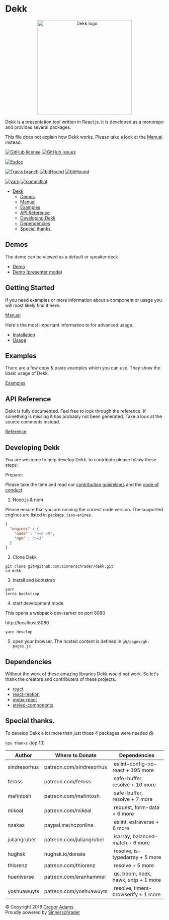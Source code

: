 # Dekk

<p align="center"><img width="300" src="https://raw.githubusercontent.com/sinnerschrader/dekk/master/resources/logo.png" alt="Dekk logo"/></p>

Dekk is a presentation tool written in React.js.
It is developed as a monorepo and provides several packages.

This file does not explain how Dekk works. Please take a look at the [Manual](https://sinnerschrader.github.io/dekk/api/manual/) instead.

[![GitHub license](https://img.shields.io/badge/license-MIT-blue.svg?style=flat-square)](https://raw.githubusercontent.com/sinnerschrader/dekk/master/LICENSE)
[![GitHub issues](https://img.shields.io/github/issues/sinnerschrader/dekk.svg?style=flat-square)](https://github.com/sinnerschrader/dekk/issues)

[![Esdoc](https://sinnerschrader.github.io/dekk/api/badge.svg)](https://sinnerschrader.github.io/dekk/api)

[![Travis branch](https://img.shields.io/travis/sinnerschrader/dekk/master.svg?style=flat-square)](https://travis-ci.org/sinnerschrader/dekk)
[![bitHound](https://img.shields.io/bithound/code/github/sinnerschrader/dekk.svg?style=flat-square)](https://www.bithound.io/github/sinnerschrader/dekk)
[![bitHound](https://img.shields.io/bithound/devDependencies/github/sinnerschrader/dekk.svg?style=flat-square)](https://www.bithound.io/github/sinnerschrader/dekk)

[![yarn](https://img.shields.io/badge/yarn-friendly-2c8ebb.svg?style=flat-square)](https://yarnpkg.com/)
[![commitlint](https://img.shields.io/badge/commitlint-enabled-44aa44.svg?style=flat-square)](https://github.com/marionebl/commitlint)


<!-- @import "[TOC]" {cmd="toc" depthFrom=1 depthTo=6 orderedList=false} -->
<!-- code_chunk_output -->

* [Dekk](#dekk)
	* [Demos](#demos)
	* [Manual](#manual)
	* [Examples](#examples)
	* [API Reference](#api-reference)
	* [Developing Dekk](#developing-dekk)
	* [Dependencies](#dependencies)
	* [Special thanks.](#special-thanks)

<!-- /code_chunk_output -->

## Demos

The demo can be viewed as a default or speaker deck

* [Demo](https://sinnerschrader.github.io/dekk/)
* [Demo (presenter mode)](https://sinnerschrader.github.io/dekk/?present=true)

## Getting Started

If you need examples or more information about a component or usage you
will most likely find it here.

[Manual](https://sinnerschrader.github.io/dekk/api/manual/index.html)

Here's the most important information to for advanced usage.

* [Installation](https://sinnerschrader.github.io/dekk/api/manual/installation.html)
* [Usage](https://sinnerschrader.github.io/dekk/api/manual/usage.html)

## Examples

There are a few copy & paste examples which you can use. They show the
basic usage of Dekk.

[Examples](https://sinnerschrader.github.io/dekk/api/manual/examples.html)

## API Reference

Dekk is fully documented. Feel free to look through the reference.
If something is missing it has probably not been generated.
Take a look at the source comments instead.

[Reference](https://sinnerschrader.github.io/dekk/api/identifiers.html)


## Developing Dekk

You are welcome to help develop Dekk. to contribute please follow these steps:

Prepare:

Please take the time and read our
[contribution guiidelines](https://github.com/sinnerschrader/dekk/blob/master/.github/CONTRIBUTING.md)
and the [code of conduct](https://github.com/sinnerschrader/dekk/blob/master/.github/CODE_OF_CONDUCT.md)

1. Node.js & npm

Please ensure that you are running the correct node version.
The supported engines are listed in `package.json~enines`.

```json
{
  "engines" : {
    "node" : ">=6 <9",
    "npm" : ">=3"
  }
}
```

2. Clone Dekk

```shell
git clone git@github.com:sinnerschrader/dekk.git
cd dekk
```

3. Install and bootstrap

```shell
yarn
lerna bootstrap
```

4. start development mode

This opens a webpack-dev-server on port 8080

http://localhost:8080

```shell
yarn develop
```

5. open your browser. The hosted content is defined in 
  `gh/pages/gh-pages.js`



## Dependencies

Without the work of these amazing libraries Dekk would not work.
So let's thank the creators and contributers of these projects.

* [react](https://github.com/facebook/react)
* [react-motion](https://github.com/chenglou/react-motion)
* [mobx-react](https://github.com/mobxjs/mobx-react)
* [styled-components](https://github.com/styled-components/styled-components)

## Special thanks.

To develop Dekk a lot more than just those 4 packages were needed 😱 

`npx thanks` (top 10)

| Author | Where to Donate | Dependencies |
|---|---|---|
| sindresorhus              | patreon.com/sindresorhus              | eslint-config-xo-react + 195 more |
| feross                    | patreon.com/feross                    | safe-buffer, resolve + 10 more |
| mafintosh                 | patreon.com/mafintosh                 | safe-buffer, resolve + 7 more |
| mikeal                    | patreon.com/mikeal                    | request, form-data + 6 more |
| nzakas                    | paypal.me/nczonline                   | eslint, estraverse + 6 more |
| juliangruber              | patreon.com/juliangruber              | isarray, balanced-match + 6 more |
| hughsk                    | hughsk.io/donate                      | resolve, is-typedarray + 5 more |
| thlorenz                  | patreon.com/thlorenz                  | resolve + 5 more |
| hueniverse                | patreon.com/eranhammer                | qs, boom, hoek, hawk, sntp + 1 more |
| yoshuawuyts               | patreon.com/yoshuawuyts               | resolve, timers-browserify + 1 more |


© Copyright 2018 [Gregor Adams](https://github.com/pixelass)  
Proudly powered by [Sinnerschrader](https://sinnerschrader.com)
